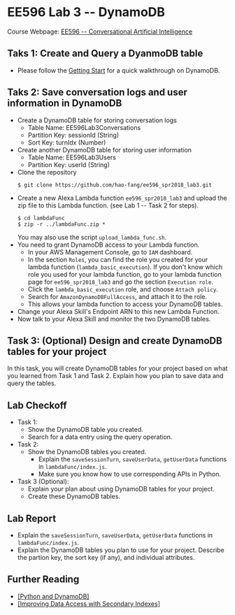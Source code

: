 # EE596 Lab 3 -- DynamoDB

Course Webpage: [EE596 -- Conversational Artificial Intelligence](https://hao-fang.github.io/ee596_spr2018/)

## Taks 1: Create and Query a DyanmoDB table
* Please follow the [Getting Start](https://aws.amazon.com/getting-started/tutorials/create-nosql-table/)
for a quick walkthrough on DynamoDB.

## Taks 2: Save conversation logs and user information in DynamoDB
* Create a DynamoDB table for storing conversation logs
	* Table Name: EE596Lab3Conversations
	* Partition Key: sessionId (String)
	* Sort Key: turnIdx (Number)
* Create another DynamoDB table for storing user information
	* Table Name: EE596Lab3Users
	* Partition Key: userId (String)
* Clone the repository
  ```
  $ git clone https://github.com/hao-fang/ee596_spr2018_lab3.git
  ```
* Create a new Alexa Lambda function `ee596_spr2018_lab3` and upload the zip
	file to this Lambda function. (see Lab 1 -- Task 2 for steps).
  ```
  $ cd lambdaFunc
  $ zip -r ../lambdaFunc.zip *
  ```
  You may also use the script `upload_lambda_func.sh`.
* You need to grant DynamoDB access to your Lambda function.
	* In your AWS Management Console, go to `IAM` dashboard.  
	* In the section `Roles`, you can find the role you created for your lambda function (`lambda_basic_execution`).
	If you don't know which role you used for your lambda function, go to your
	lambda function page for `ee596_spr2018_lab3` and go the section `Execution
	role`.
	* Click the `lambda_basic_execution` role, and choose `Attach policy`.
	* Search for `AmazonDynamoDBFullAccess`, and attach it to the role.
	* This allows your lambda function to access your DynamoDB tables.
* Change your Alexa Skill's Endpoint ARN to this new Lambda Function.
* Now talk to your Alexa Skill and monitor the two DynamoDB tables.

## Task 3: (Optional) Design and create DynamoDB tables for your project

In this task, you will create DynamoDB tables for your project based on
what you learned from Task 1 and Task 2.
Explain how you plan to save data and query the tables.


## Lab Checkoff
* Task 1:
  * Show the DynamoDB table you created.
  * Search for a data entry using the query operation.
* Task 2:
  * Show the DynamoDB tables you created.
	* Explain the `saveSessionTurn`, `saveUserData`, `getUserData` functions in `lambdaFunc/index.js`.
	* Make sure you know how to use corresponding APIs in Python.
* Task 3 (Optional):
	* Explain your plan about using DynamoDB tables for your project.
	* Create these DynamoDB tables.

## Lab Report
* Explain the `saveSessionTurn`, `saveUserData`, `getUserData` functions in `lambdaFunc/index.js`.
* Explain the DynamoDB tables you plan to use for your project. Describe the partion key, the sort key (if any), and individual attributes.

## Further Reading
* [[Python and DynamoDB]](https://docs.aws.amazon.com/amazondynamodb/latest/developerguide/Programming.html)
* [[Improving Data Access with Secondary Indexes]](https://docs.aws.amazon.com/amazondynamodb/latest/developerguide/SecondaryIndexes.html)

